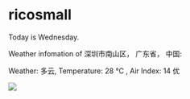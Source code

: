 # ricosmall

Today is Wednesday.

Weather infomation of 深圳市南山区， 广东省， 中国: 

Weather: 多云, Temperature: 28 ℃ , Air Index: 14 优

<img src="https://github-readme-stats.vercel.app/api?username=ricosmall&show_icons=true" />
